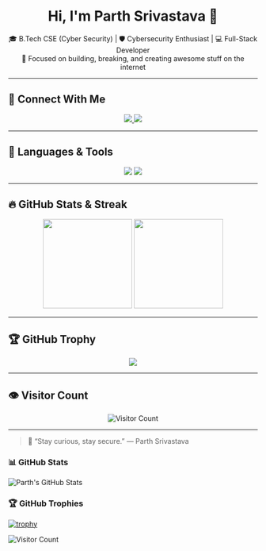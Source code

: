 <h1 align="center"><b>Hi, I'm Parth Srivastava 👋</b></h1>

<p align="center">
  🎓 B.Tech CSE (Cyber Security) | 🛡️ Cybersecurity Enthusiast | 💻 Full-Stack Developer  
  <br>
  🚀 Focused on building, breaking, and creating awesome stuff on the internet
</p>

---

## 🚀 Connect With Me

<p align="center">
  <a href="https://www.linkedin.com/in/parthsrivastava03/" target="_blank">
    <img src="https://img.shields.io/badge/LinkedIn-blue?style=for-the-badge&logo=linkedin&logoColor=white" />
  </a>
  <a href="https://github.com/Paarth1809" target="_blank">
    <img src="https://img.shields.io/badge/GitHub-black?style=for-the-badge&logo=github&logoColor=white" />
  </a>
</p>

---

## 🧰 Languages & Tools

<p align="center">
  <img src="https://skillicons.dev/icons?i=html,css,js,react,nodejs,express,mongodb,python,bash" />
  <img src="https://skillicons.dev/icons?i=nmap,wireshark,linux,vscode,github" />
</p>

---

## 🔥 GitHub Stats & Streak

<p align="center">
  <img src="https://github-readme-stats.vercel.app/api?username=Paarth1809&show_icons=true&theme=tokyonight" height="180" />
  <img src="https://streak-stats.demolab.com?user=Paarth1809&theme=tokyonight&date_format=M%20j%5B%2C%20Y%5D" height="180" />
</p>

---

## 🏆 GitHub Trophy

<p align="center">
  <img src="https://github-profile-trophy.vercel.app/?username=Paarth1809&theme=radical&no-frame=true&row=1&column=7" />
</p>

---

## 👁️ Visitor Count

<p align="center">
  <img src="https://komarev.com/ghpvc/?username=Paarth1809&style=flat-square&color=blue" alt="Visitor Count" />
</p>

---

> 💬 “Stay curious, stay secure.” — Parth Srivastava


### 📊 GitHub Stats

![Parth's GitHub Stats](https://github-readme-stats.vercel.app/api?username=Paarth1809&show_icons=true&theme=tokyonight)

### 🏆 GitHub Trophies

[![trophy](https://github-profile-trophy.vercel.app/?username=Paarth1809&theme=radical)](https://github.com/ryo-ma/github-profile-trophy)

![Visitor Count](https://komarev.com/ghpvc/?username=Paarth1809&color=blue&style=flat-square)

